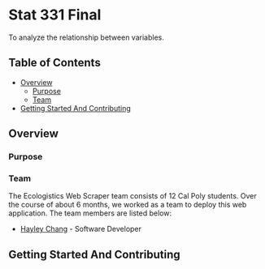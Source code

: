 # Stat 331 Final

To analyze the relationship between variables.

## Table of Contents

- [Overview](#overview)
  - [Purpose](#purpose)
  - [Team](#team)
- [Getting Started And Contributing](#getting-started-and-contributing)

## Overview

### Purpose



### Team

The Ecologistics Web Scraper team consists of 12 Cal Poly students. Over the course of about 6 months, we worked as a team to deploy this web application. The team members are listed below:

- [Hayley Chang](https://www.linkedin.com/in/hayley-chang/) - Software Developer

## Getting Started And Contributing


